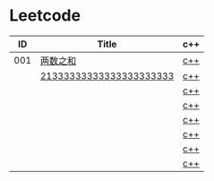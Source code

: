 # Leetcode

|ID|Title|c++|
|----|--------|--------|
|001|[两数之和](https://leetcode-cn.com/problems/two-sum/description/)|[c++](1.两数之和.md)|
||[21333333333333333333333]()|[c++]()|
||[]()|[c++]()|
||[]()|[c++]()|
||[]()|[c++]()|
||[]()|[c++]()|
||[]()|[c++]()|
||[]()|[c++]()|
